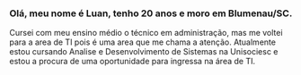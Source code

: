 ###  Olá, meu nome é Luan, tenho 20 anos e moro em Blumenau/SC. 
Cursei com meu ensino médio o técnico em administração, mas me voltei para a area de TI pois é uma area que me chama a atenção. Atualmente estou cursando Analise e Desenvolvimento de Sistemas na Unisociesc e estou a procura de uma oportunidade para ingressa na área de TI. 

<!--
**Luangalvani/Luangalvani** is a ✨ _special_ ✨ repository because its `README.md` (this file) appears on your GitHub profile.

Here are some ideas to get you started:

- 🔭 I’m currently working on ...
- 🌱 I’m currently learning ...
- 👯 I’m looking to collaborate on ...
- 🤔 I’m looking for help with ...
- 💬 Ask me about ...
- 📫 How to reach me: ...
- 😄 Pronouns: ...
- ⚡ Fun fact: ...
-->
